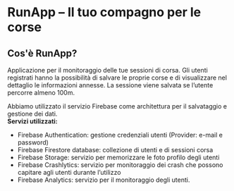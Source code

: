 # RunApp – Il tuo compagno per le corse
## Cos'è RunApp?

Applicazione per il monitoraggio delle tue sessioni di corsa. Gli utenti registrati hanno la 
possibilità di salvare le proprie corse e di visualizzare nel dettaglio le informazioni annesse. 
La sessione viene salvata se l’utente percorre almeno 100m. 

Abbiamo utilizzato il servizio Firebase come architettura per il salvataggio e gestione dei dati. <br/>
**Servizi utilizzati:**
- Firebase Authentication: gestione credenziali utenti (Provider: e-mail e password)
- Firebase Firestore database: collezione di utenti e di sessioni corsa 
- Firebase Storage: servizio per memorizzare le foto profilo degli utenti 
- Firebase Crashlytics: servizio per monitoraggio dei crash che possono capitare agli utenti durante l’utilizzo
- Firebase Analytics: servizio per il monitoraggio degli utenti. 




